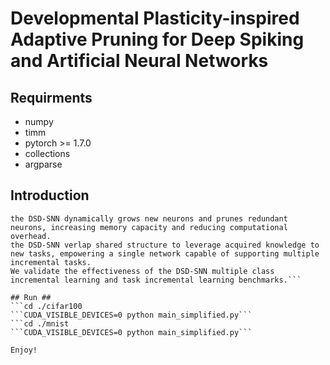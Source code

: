 # Developmental Plasticity-inspired Adaptive Pruning for Deep Spiking and Artificial Neural Networks #

## Requirments ##
* numpy
* timm
* pytorch >= 1.7.0
* collections
* argparse

## Introduction ##
```Dynamic Structure Development of Spiking Neural Networks (DSD-SNN) for efficient and adaptive continual learning: 
the DSD-SNN dynamically grows new neurons and prunes redundant neurons, increasing memory capacity and reducing computational overhead.
the DSD-SNN verlap shared structure to leverage acquired knowledge to new tasks, empowering a single network capable of supporting multiple incremental tasks. 
We validate the effectiveness of the DSD-SNN multiple class incremental learning and task incremental learning benchmarks.```

## Run ##
```cd ./cifar100
```CUDA_VISIBLE_DEVICES=0 python main_simplified.py```
```cd ./mnist
```CUDA_VISIBLE_DEVICES=0 python main_simplified.py```

Enjoy!
